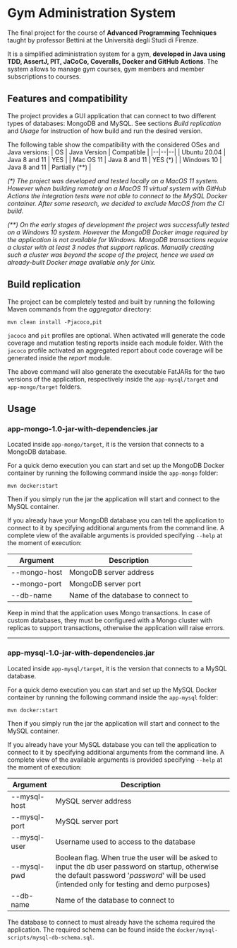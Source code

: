 # Gym Administration System
The final project for the course of **Advanced Programming Techniques** taught by professor Bettini at the Università degli Studi di Firenze.

It is a simplified adiministration system for a gym, **developed in Java using TDD, AssertJ, PIT, JaCoCo, Coveralls, Docker and GitHub Actions**. The system allows to manage gym courses, gym members and member subscriptions to courses.

## Features and compatibility
The project provides a GUI application that can connect to two different types of databases: MongoDB and MySQL. See sections _Build replication_ and _Usage_ for instruction of how build and run the desired version.

The following table show the compatibility with the considered OSes and Java versions:
| OS | Java Version | Compatible |
|--|--|--|
| Ubuntu 20.04 | Java 8 and 11 | YES |
| Mac OS 11 | Java 8 and 11 | YES (*) |
| Windows 10 | Java 8 and 11 | Partially (**) |

_(*) The project was developed and tested locally on a MacOS 11 system. However when building remotely on a MacOS 11 virtual system with GitHub Actions the integration tests were not able to connect to the MySQL Docker container. After some research, we decided to exclude MacOS from the CI build._

_(**) On the early stages of development the project was successfully tested on a Windows 10 system. However the MongoDB Docker image required by the application is not available for Windows. MongoDB transactions require a cluster with at least 3 nodes that support replicas. Manually creating such a cluster was beyond the scope of the project, hence we used an already-built Docker image available only for Unix._

## Build replication
The project can be completely tested and built by running the following Maven commands from the _aggregator_ directory:

`mvn clean install -Pjacoco,pit`

`jacoco` and `pit` profiles are optional. When activated will generate the code coverage and mutation testing reports inside each module folder. With the `jacoco` profile activated an aggregated report about code coverage will be generated inside the _report_ module.

The above command will also generate the executable FatJARs for the two versions of the application, respectively inside the `app-mysql/target` and `app-mongo/target` folders.

## Usage
### app-mongo-1.0-jar-with-dependencies.jar
Located inside `app-mongo/target`, it is the version that connects to a MongoDB database.

For a quick demo execution you can start and set up the MongoDB Docker container by running the following command inside the `app-mongo` folder:

`mvn docker:start`

Then if you simply run the jar the application will start and connect to the MySQL container.

If you already have your MongoDB database you can tell the application to connect to it by specifying additional arguments from the command line.
A complete view of the available arguments is provided specifying `--help` at the moment of execution:

| Argument | Description |
| -- | -- |
| --mongo-host | MongoDB server address |
| --mongo-port | MongoDB server port |
| --db-name | Name of the database to connect to |

Keep in mind that the application uses Mongo transactions. In case of custom databases, they must be configured with a Mongo cluster with replicas to support transactions, otherwise the application will raise errors.

---

### app-mysql-1.0-jar-with-dependencies.jar
Located inside `app-mysql/target`, it is the version that connects to a MySQL database.

For a quick demo execution you can start and set up the MySQL Docker container by running the following command inside the `app-mysql` folder:

`mvn docker:start`

Then if you simply run the jar the application will start and connect to the MySQL container.

If you already have your MySQL database you can tell the application to connect to it by specifying additional arguments from the command line.
A complete view of the available arguments is provided specifying `--help` at the moment of execution:

| Argument | Description |
| -- | -- |
| --mysql-host | MySQL server address |
| --mysql-port | MySQL server port |
| --mysql-user | Username used to access to the database |
| --mysql-pwd | Boolean flag. When true the user will be asked to input the db user password on startup, otherwise the default password '_password_' will be used (intended only for testing and demo purposes) |
| --db-name | Name of the database to connect to |

The database to connect to must already have the schema required the application. The required schema can be found inside the `docker/mysql-scripts/mysql-db-schema.sql`.
